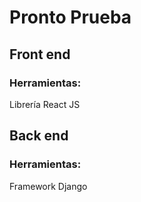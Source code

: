 # Pronto Prueba
## Front end
### Herramientas:

Librería React JS


## Back end
### Herramientas:

Framework Django